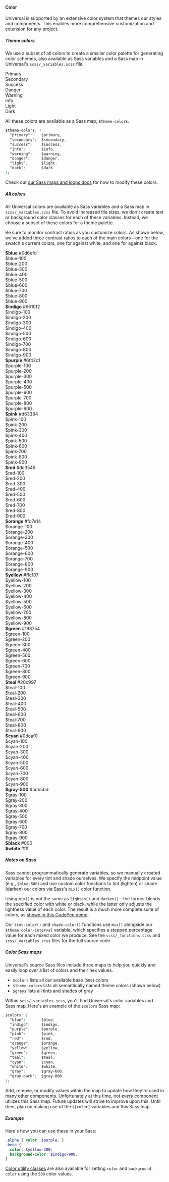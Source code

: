 #### Color

Universal is supported by an extensive color system that themes our styles and components. This enables more comprehensive customization and extension for any project.

##### Theme colors

We use a subset of all colors to create a smaller color palette for generating color schemes, also available as Sass variables and a Sass map in Universal's `scss/_variables.scss` file.
<div class="row">
    <div class="col-md-4">
      <div class="p-3 mb-3 bg-primary text-white">Primary</div>
    </div>
    <div class="col-md-4">
      <div class="p-3 mb-3 bg-secondary text-dark">Secondary</div>
    </div>
    <div class="col-md-4">
      <div class="p-3 mb-3 bg-success text-white">Success</div>
    </div>
    <div class="col-md-4">
      <div class="p-3 mb-3 bg-danger text-white">Danger</div>
    </div>
    <div class="col-md-4">
      <div class="p-3 mb-3 bg-warning text-dark">Warning</div>
    </div>
    <div class="col-md-4">
      <div class="p-3 mb-3 bg-info text-dark">Info</div>
    </div>
    <div class="col-md-4">
      <div class="p-3 mb-3 bg-light text-dark">Light</div>
    </div>
    <div class="col-md-4">
      <div class="p-3 mb-3 bg-dark text-white">Dark</div>
    </div>
</div>

All these colors are available as a Sass map, `$theme-colors`.

``` css
$theme-colors: (
  "primary":    $primary,
  "secondary":  $secondary,
  "success":    $success,
  "info":       $info,
  "warning":    $warning,
  "danger":     $danger,
  "light":      $light,
  "dark":       $dark
);
```

Check out [our Sass maps and loops docs]("#/docs/customize/sass.md) for how to modify these colors.

##### All colors

All Universal colors are available as Sass variables and a Sass map in `scss/_variables.scss` file. To avoid increased file sizes, we don't create text or background color classes for each of these variables. Instead, we choose a subset of these colors for a theme palette.

Be sure to monitor contrast ratios as you customize colors. As shown below, we've added three contrast ratios to each of the main colors—one for the swatch's current colors, one for against white, and one for against black.

<div class="row font-monospace">
    <div class="col-md-4 mb-3">
      <div class="p-3 mb-2 position-relative swatch-blue">
        <strong class="d-block">$blue</strong>
        #0d6efd
      </div>
      <div class="p-3 un-blue-100">$blue-100</div>
      <div class="p-3 un-blue-200">$blue-200</div>
      <div class="p-3 un-blue-300">$blue-300</div>
      <div class="p-3 un-blue-400">$blue-400</div>
      <div class="p-3 un-blue-500">$blue-500</div>
      <div class="p-3 un-blue-600">$blue-600</div>
      <div class="p-3 un-blue-700">$blue-700</div>
      <div class="p-3 un-blue-800">$blue-800</div>
      <div class="p-3 un-blue-900">$blue-900</div>
    </div>
    <div class="col-md-4 mb-3">
      <div class="p-3 mb-2 position-relative swatch-indigo">
        <strong class="d-block">$indigo</strong>
        #6610f2
      </div>
      <div class="p-3 un-indigo-100">$indigo-100</div>
      <div class="p-3 un-indigo-200">$indigo-200</div>
      <div class="p-3 un-indigo-300">$indigo-300</div>
      <div class="p-3 un-indigo-400">$indigo-400</div>
      <div class="p-3 un-indigo-500">$indigo-500</div>
      <div class="p-3 un-indigo-600">$indigo-600</div>
      <div class="p-3 un-indigo-700">$indigo-700</div>
      <div class="p-3 un-indigo-800">$indigo-800</div>
      <div class="p-3 un-indigo-900">$indigo-900</div>
    </div>
    <div class="col-md-4 mb-3">
      <div class="p-3 mb-2 position-relative swatch-purple">
        <strong class="d-block">$purple</strong>
        #6f42c1
      </div>
      <div class="p-3 un-purple-100">$purple-100</div>
      <div class="p-3 un-purple-200">$purple-200</div>
      <div class="p-3 un-purple-300">$purple-300</div>
      <div class="p-3 un-purple-400">$purple-400</div>
      <div class="p-3 un-purple-500">$purple-500</div>
      <div class="p-3 un-purple-600">$purple-600</div>
      <div class="p-3 un-purple-700">$purple-700</div>
      <div class="p-3 un-purple-800">$purple-800</div>
      <div class="p-3 un-purple-900">$purple-900</div>
    </div>
    <div class="col-md-4 mb-3">
      <div class="p-3 mb-2 position-relative swatch-pink">
        <strong class="d-block">$pink</strong>
        #d63384
      </div>
      <div class="p-3 un-pink-100">$pink-100</div>
      <div class="p-3 un-pink-200">$pink-200</div>
      <div class="p-3 un-pink-300">$pink-300</div>
      <div class="p-3 un-pink-400">$pink-400</div>
      <div class="p-3 un-pink-500">$pink-500</div>
      <div class="p-3 un-pink-600">$pink-600</div>
      <div class="p-3 un-pink-700">$pink-700</div>
      <div class="p-3 un-pink-800">$pink-800</div>
      <div class="p-3 un-pink-900">$pink-900</div>
    </div>
    <div class="col-md-4 mb-3">
      <div class="p-3 mb-2 position-relative swatch-red">
        <strong class="d-block">$red</strong>
        #dc3545
      </div>
      <div class="p-3 un-red-100">$red-100</div>
      <div class="p-3 un-red-200">$red-200</div>
      <div class="p-3 un-red-300">$red-300</div>
      <div class="p-3 un-red-400">$red-400</div>
      <div class="p-3 un-red-500">$red-500</div>
      <div class="p-3 un-red-600">$red-600</div>
      <div class="p-3 un-red-700">$red-700</div>
      <div class="p-3 un-red-800">$red-800</div>
      <div class="p-3 un-red-900">$red-900</div>
    </div>
    <div class="col-md-4 mb-3">
      <div class="p-3 mb-2 position-relative swatch-orange">
        <strong class="d-block">$orange</strong>
        #fd7e14
      </div>
      <div class="p-3 un-orange-100">$orange-100</div>
      <div class="p-3 un-orange-200">$orange-200</div>
      <div class="p-3 un-orange-300">$orange-300</div>
      <div class="p-3 un-orange-400">$orange-400</div>
      <div class="p-3 un-orange-500">$orange-500</div>
      <div class="p-3 un-orange-600">$orange-600</div>
      <div class="p-3 un-orange-700">$orange-700</div>
      <div class="p-3 un-orange-800">$orange-800</div>
      <div class="p-3 un-orange-900">$orange-900</div>
    </div>
    <div class="col-md-4 mb-3">
      <div class="p-3 mb-2 position-relative swatch-yellow">
        <strong class="d-block">$yellow</strong>
        #ffc107
      </div>
      <div class="p-3 un-yellow-100">$yellow-100</div>
      <div class="p-3 un-yellow-200">$yellow-200</div>
      <div class="p-3 un-yellow-300">$yellow-300</div>
      <div class="p-3 un-yellow-400">$yellow-400</div>
      <div class="p-3 un-yellow-500">$yellow-500</div>
      <div class="p-3 un-yellow-600">$yellow-600</div>
      <div class="p-3 un-yellow-700">$yellow-700</div>
      <div class="p-3 un-yellow-800">$yellow-800</div>
      <div class="p-3 un-yellow-900">$yellow-900</div>
    </div>
    <div class="col-md-4 mb-3">
      <div class="p-3 mb-2 position-relative swatch-green">
        <strong class="d-block">$green</strong>
        #198754
      </div>
      <div class="p-3 un-green-100">$green-100</div>
      <div class="p-3 un-green-200">$green-200</div>
      <div class="p-3 un-green-300">$green-300</div>
      <div class="p-3 un-green-400">$green-400</div>
      <div class="p-3 un-green-500">$green-500</div>
      <div class="p-3 un-green-600">$green-600</div>
      <div class="p-3 un-green-700">$green-700</div>
      <div class="p-3 un-green-800">$green-800</div>
      <div class="p-3 un-green-900">$green-900</div>
    </div>
    <div class="col-md-4 mb-3">
      <div class="p-3 mb-2 position-relative swatch-teal">
        <strong class="d-block">$teal</strong>
        #20c997
      </div>
      <div class="p-3 un-teal-100">$teal-100</div>
      <div class="p-3 un-teal-200">$teal-200</div>
      <div class="p-3 un-teal-300">$teal-300</div>
      <div class="p-3 un-teal-400">$teal-400</div>
      <div class="p-3 un-teal-500">$teal-500</div>
      <div class="p-3 un-teal-600">$teal-600</div>
      <div class="p-3 un-teal-700">$teal-700</div>
      <div class="p-3 un-teal-800">$teal-800</div>
      <div class="p-3 un-teal-900">$teal-900</div>
    </div>
    <div class="col-md-4 mb-3">
      <div class="p-3 mb-2 position-relative swatch-cyan">
        <strong class="d-block">$cyan</strong>
        #0dcaf0
      </div>
      <div class="p-3 un-cyan-100">$cyan-100</div>
      <div class="p-3 un-cyan-200">$cyan-200</div>
      <div class="p-3 un-cyan-300">$cyan-300</div>
      <div class="p-3 un-cyan-400">$cyan-400</div>
      <div class="p-3 un-cyan-500">$cyan-500</div>
      <div class="p-3 un-cyan-600">$cyan-600</div>
      <div class="p-3 un-cyan-700">$cyan-700</div>
      <div class="p-3 un-cyan-800">$cyan-800</div>
      <div class="p-3 un-cyan-900">$cyan-900</div>
    </div>
    <div class="col-md-4 mb-3">
    <div class="p-3 mb-2 position-relative swatch-gray-500">
      <strong class="d-block">$gray-500</strong>
      #adb5bd
    </div>
    <div class="p-3 un-gray-100">$gray-100</div>
    <div class="p-3 un-gray-200">$gray-200</div>
    <div class="p-3 un-gray-300">$gray-300</div>
    <div class="p-3 un-gray-400">$gray-400</div>
    <div class="p-3 un-gray-500">$gray-500</div>
    <div class="p-3 un-gray-600">$gray-600</div>
    <div class="p-3 un-gray-700">$gray-700</div>
    <div class="p-3 un-gray-800">$gray-800</div>
    <div class="p-3 un-gray-900">$gray-900</div>
  </div>
  <div class="col-md-4 mb-3">
    <div class="p-3 mb-2 un-black text-white">
      <strong class="d-block">$black</strong>
      #000
    </div>
    <div class="p-3 mb-2 un-white border">
      <strong class="d-block">$white</strong>
      #fff
    </div>
  </div>
</div>

##### Notes on Sass

Sass cannot programmatically generate variables, so we manually created variables for every tint and shade ourselves. We specify the midpoint value (e.g., `$blue-500`) and use custom color functions to tint (lighten) or shade (darken) our colors via Sass's `mix()` color function.

Using `mix()` is not the same as `lighten()` and `darken()`—the former blends the specified color with white or black, while the latter only adjusts the lightness value of each color. The result is a much more complete suite of colors, as [shown in this CodePen demo](https://codepen.io/emdeoh/pen/zYOQOPB).

Our `tint-color()` and `shade-color()` functions use `mix()` alongside our `$theme-color-interval` variable, which specifies a stepped percentage value for each mixed color we produce. See the `scss/_functions.scss` and `scss/_variables.scss` files for the full source code.

##### Color Sass maps

Universal's source Sass files include three maps to help you quickly and easily loop over a list of colors and their hex values.

- `$colors` lists all our available base (`500`) colors
- `$theme-colors` lists all semantically named theme colors (shown below)
- `$grays` lists all tints and shades of gray

Within `scss/_variables.scss`, you'll find Universal's color variables and Sass map. Here's an example of the `$colors` Sass map:
``` css
$colors: (
  "blue":       $blue,
  "indigo":     $indigo,
  "purple":     $purple,
  "pink":       $pink,
  "red":        $red,
  "orange":     $orange,
  "yellow":     $yellow,
  "green":      $green,
  "teal":       $teal,
  "cyan":       $cyan,
  "white":      $white,
  "gray":       $gray-600,
  "gray-dark":  $gray-800
);
```

Add, remove, or modify values within the map to update how they're used in many other components. Unfortunately at this time, not _every_ component utilizes this Sass map. Future updates will strive to improve upon this. Until then, plan on making use of the `${color}` variables and this Sass map.

##### Example

Here's how you can use these in your Sass:

```scss
.alpha { color: $purple; }
.beta {
  color: $yellow-300;
  background-color: $indigo-900;
}
```

[Color utility classes]("#/docs/utilities/colors.md) are also available for setting `color` and `background-color` using the `500` color values.